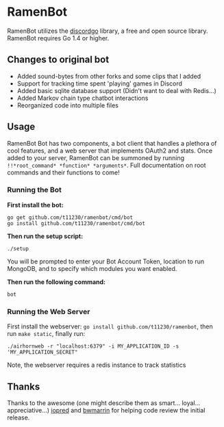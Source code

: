 # RamenBot
RamenBot utilizes the [discordgo](https://github.com/bwmarrin/discordgo) library, a free and open source library. RamenBot requires Go 1.4 or higher.

## Changes to original bot
- Added sound-bytes from other forks and some clips that I added
- Support for tracking time spent 'playing' games in Discord
- Added basic sqlite database support (Didn't want to deal with Redis...)
- Added Markov chain type chatbot interactions
- Reorganized code into multiple files

## Usage
RamenBot Bot has two components, a bot client that handles a plethora of cool features, and a web server that implements OAuth2 and stats. Once added to your server, RamenBot can be summoned by running `!!*root_command* *function* *arguments*`.  Full documentation on root commands and their functions to come!


### Running the Bot

**First install the bot:**
```
go get github.com/t11230/ramenbot/cmd/bot
go install github.com/t11230/ramenbot/cmd/bot
```
 **Then run the setup script:**

 ```
./setup
 ```
 You will be prompted to enter your Bot Account Token, location to run MongoDB, and to specify which modules you want enabled.

 **Then run the following command:**

```
bot
```

### Running the Web Server
First install the webserver: `go install github.com/t11230/ramenbot`, then run `make static`, finally run:

```
./airhornweb -r "localhost:6379" -i MY_APPLICATION_ID -s 'MY_APPLICATION_SECRET"
```

Note, the webserver requires a redis instance to track statistics

## Thanks
Thanks to the awesome (one might describe them as smart... loyal... appreciative...) [iopred](https://github.com/iopred) and [bwmarrin](https://github.com/bwmarrin/discordgo) for helping code review the initial release.
